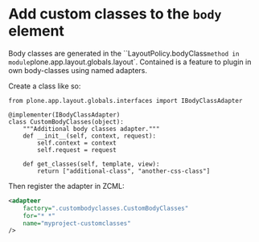 # Add custom classes to the `body` element

Body classes are generated in the ``LayoutPolicy.bodyClass` method in module `plone.app.layout.globals.layout`.
Contained is a feature to plugin in own body-classes using named adapters.

Create a class like so:

```Python:
from plone.app.layout.globals.interfaces import IBodyClassAdapter

@implementer(IBodyClassAdapter)
class CustomBodyClasses(object):
    """Additional body classes adapter."""
    def __init__(self, context, request):
        self.context = context
        self.request = request

    def get_classes(self, template, view):
        return ["additional-class", "another-css-class"]

```

Then register the adapter in ZCML:

```XML
<adapteer
    factory=".custombodyclasses.CustomBodyClasses"
    for="* *"
    name="myproject-customclasses"
/>
```
